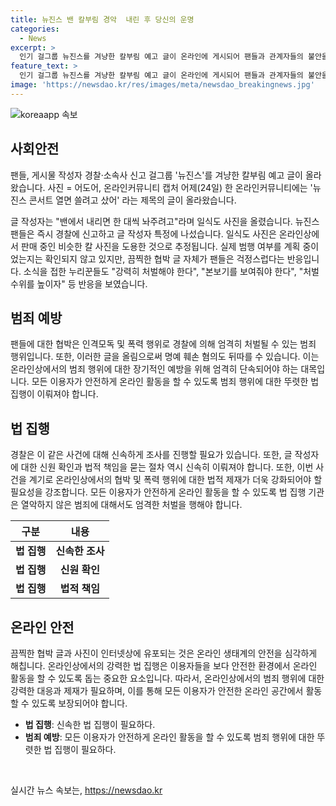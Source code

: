 ```yaml
---
title: 뉴진스 밴 칼부림 경악  내린 후 당신의 운명
categories:
  - News
excerpt: >
  인기 걸그룹 뉴진스를 겨냥한 칼부림 예고 글이 온라인에 게시되어 팬들과 관계자들의 불안을 증폭시켰습니다. 글은 콘서트장에서의 카메라와 일식도 사진을 함께 올리며 끔찍한 협박을 담고 있었으며, 팬들과 누리꾼들은 이에 대한 강력한 처벌을 요구했습니다. 계획된 범행인지는 확인되지 않았지만, 사람들은 예방적 조치와 강력한 대응을 요구하는 분위기입니다.
feature_text: >
  인기 걸그룹 뉴진스를 겨냥한 칼부림 예고 글이 온라인에 게시되어 팬들과 관계자들의 불안을 증폭시켰습니다. 글은 콘서트장에서의 카메라와 일식도 사진을 함께 올리며 끔찍한 협박을 담고 있었으며, 팬들과 누리꾼들은 이에 대한 강력한 처벌을 요구했습니다. 계획된 범행인지는 확인되지 않았지만, 사람들은 예방적 조치와 강력한 대응을 요구하는 분위기입니다.
image: 'https://newsdao.kr/res/images/meta/newsdao_breakingnews.jpg'
---
```


<p><img src="https://newsdao.kr/res/images/meta/newsdao_breakingnews.jpg" alt="koreaapp 속보" /></p>

<h2 data-ke-size="size26">사회안전</h2>

<p data-ke-size="size16">팬들, 게시물 작성자 경찰·소속사 신고 걸그룹 '뉴진스'를 겨냥한 칼부림 예고 글이 올라왔습니다. 사진 = 어도어, 온라인커뮤니티 캡처 어제(24일) 한 온라인커뮤니티에는 '뉴진스 콘서트 열면 쓸려고 샀어' 라는 제목의 글이 올라왔습니다.</p>

<p data-ke-size="size16">글 작성자는 "밴에서 내리면 한 대씩 놔주려고"라며 일식도 사진을 올렸습니다. 뉴진스 팬들은 즉시 경찰에 신고하고 글 작성자 특정에 나섰습니다. 일식도 사진은 온라인상에서 판매 중인 비슷한 칼 사진을 도용한 것으로 추정됩니다. 실제 범행 여부를 계획 중이었는지는 확인되지 않고 있지만, 끔찍한 협박 글 자체가 팬들은 걱정스럽다는 반응입니다. 소식을 접한 누리꾼들도 "강력히 처벌해야 한다", "본보기를 보여줘야 한다", "처벌 수위를 높이자" 등 반응을 보였습니다.</p>

<h2 data-ke-size="size26">범죄 예방</h2>

<p data-ke-size="size16">팬들에 대한 협박은 인격모독 및 폭력 행위로 경찰에 의해 엄격히 처벌될 수 있는 범죄 행위입니다. 또한, 이러한 글을 올림으로써 명예 훼손 혐의도 뒤따를 수 있습니다. 이는 온라인상에서의 범죄 행위에 대한 장기적인 예방을 위해 엄격히 단속되어야 하는 대목입니다. 모든 이용자가 안전하게 온라인 활동을 할 수 있도록 범죄 행위에 대한 뚜렷한 법 집행이 이뤄져야 합니다.</p>

<h2 data-ke-size="size26">법 집행</h2>

<p data-ke-size="size16">경찰은 이 같은 사건에 대해 신속하게 조사를 진행할 필요가 있습니다. 또한, 글 작성자에 대한 신원 확인과 법적 책임을 묻는 절차 역시 신속히 이뤄져야 합니다. 또한, 이번 사건을 계기로 온라인상에서의 협박 및 폭력 행위에 대한 법적 제재가 더욱 강화되어야 할 필요성을 강조합니다. 모든 이용자가 안전하게 온라인 활동을 할 수 있도록 법 집행 기관은 열악하지 않은 범죄에 대해서도 엄격한 처벌을 행해야 합니다.</p>

<table>
  <thead>
    <tr>
      <th scope="col"><b>구분</b></th>
      <th scope="col"><b>내용</b></th>
    </tr>
  </thead>
  <tbody>
    <tr>
      <td><b>법 집행</b></td>
      <td style="text-align: center; height: 17px;"><b>신속한 조사</b></td>
    </tr>
    <tr>
      <td><b>법 집행</b></td>
      <td style="text-align: center; height: 17px;"><b>신원 확인</b></td>
    </tr>
    <tr>
      <td><b>법 집행</b></td>
      <td style="text-align: center; height: 17px;"><b>법적 책임</b></td>
    </tr>
  </tbody>
</table>

<h2 data-ke-size="size26">온라인 안전</h2>

<p data-ke-size="size16">끔찍한 협박 글과 사진이 인터넷상에 유포되는 것은 온라인 생태계의 안전을 심각하게 해칩니다. 온라인상에서의 강력한 법 집행은 이용자들을 보다 안전한 환경에서 온라인 활동을 할 수 있도록 돕는 중요한 요소입니다. 따라서, 온라인상에서의 범죄 행위에 대한 강력한 대응과 제재가 필요하며, 이를 통해 모든 이용자가 안전한 온라인 공간에서 활동할 수 있도록 보장되어야 합니다.</p>

<ul>
  <li><b>법 집행</b>: 신속한 법 집행이 필요하다.</li>
  <li><b>범죄 예방</b>: 모든 이용자가 안전하게 온라인 활동을 할 수 있도록 범죄 행위에 대한 뚜렷한 법 집행이 필요하다.</li>
</ul>

<p data-ke-size="size16">&nbsp;</p>
실시간 뉴스 속보는, <a href="https://newsdao.kr" rel="dofollow">https://newsdao.kr</a>


